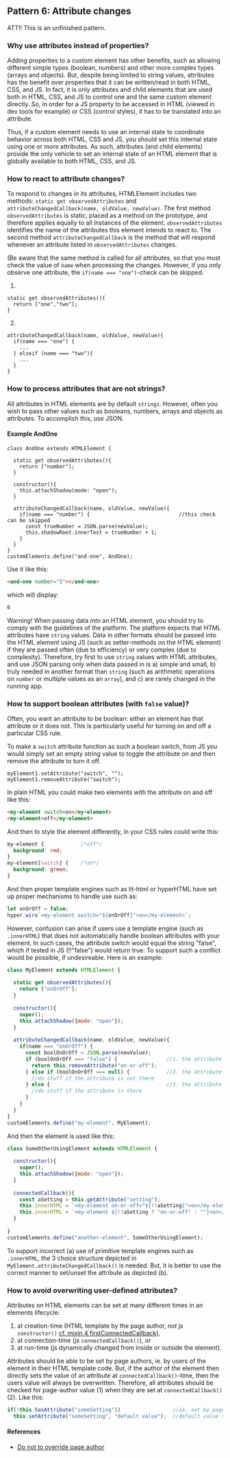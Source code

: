 ## Pattern 6: Attribute changes
ATT!! This is an unfinished pattern.

### Why use attributes instead of properties?
Adding properties to a custom element has other benefits, such as allowing different simple types 
(boolean, numbers) and other more complex types (arrays and objects).
But, despite being limited to string values,
attributes has the benefit over properties that it can be written/read in both HTML, CSS, and JS.
In fact, it is only attributes and child elements that are used both in HTML, CSS, and JS to control
one and the same custom element directly.
So, in order for a JS property to be accessed in HTML (viewed in dev tools for example) or CSS 
(control styles), it has to be translated into an attribute.

Thus, if a custom element needs to use an internal state to coordinate behavior across both 
HTML, CSS and JS, you should set this internal state using one or more attributes.
As such, attributes (and child elements) provide the only vehicle to set an internal 
state of an HTML element that is globally available to both HTML, CSS, and JS.

### How to react to attribute changes?
To respond to changes in its attributes, HTMLElement includes two methods: 
`static get observedAttributes` and `attributeChangedCallback(name, oldValue, newValue)`.
The first method `observedAttributes` is static, placed as a method on the prototype, and 
therefore applies equally to all instances of the element.
`observedAttributes` identifies the name of the attributes this element intends to react to.
The second method `attributeChangedCallback` is the method that will respond whenever an 
attribute listed in `observedAttributes` changes. 

(Be aware that the same method is called for 
all attributes, so that you must check the value of `ǹame` when processing the changes.
However, if you only observe one attribute, the `if(name === "one")`-check can be skipped.

1. 
```
static get observedAttributes(){ 
  return ["one","two"];                         
}
```
2. 
```
attributeChangedCallback(name, oldValue, newValue){ 
  if(name === "one") {
    ... 
  } elseif (name === "two"){
    ...
  }
}
```

### How to process attributes that are not strings?
All attributes in HTML elements are by default `strings`. 
However, often you wish to pass other values such as booleans, numbers, arrays and objects as attributes.
To accomplish this, use JSON.

#### Example AndOne
```
class AndOne extends HTMLElement {
  
  static get observedAttributes(){ 
    return ["number"];                         
  }
  
  constructor(){
    this.attachShadow(mode: "open"); 
  }
                                      
  attributeChangedCallback(name, oldValue, newValue){ 
    if(name === "number") {                             //this check can be skipped
      const trueNumber = JSON.parse(newValue);
      this.shadowRoot.innerText = trueNumber + 1;
    }
  }
}
customElements.define("and-one", AndOne);
```

Use it like this:
```html
<and-one number="5"></and-one>
```
which will display:
```html
6
```
Warning! When passing data *into* an HTML element, you should try to comply with the guidelines of the platform.
The platform expects that HTML attributes have `string` values. Data in other formats should be passed into the 
HTML element using JS (such as setter-methods on the HTML element) if they are passed often (due to efficiency) 
or very complex (due to complexity). Therefore, try first to use `string` values with HTML attributes,
and use JSON parsing only when data passed in is a) simple and small, b) truly needed in another 
format than `string` (such as arithmetic operations on `number` or multiple values as an `array`), and 
c) are rarely changed in the running app.

### How to support boolean attributes (with `false` value)?
Often, you want an attribute to be boolean: either an element has that attribute or it does not.
This is particularly useful for turning on and off a particular CSS rule. 

To make a `switch` attribute function as such a boolean switch, 
from JS you would simply set an empty string value to
toggle the attribute on and then remove the attribute to turn it off.
```
myElement1.setAttribute("switch", "");
myElement1.removeAttribute("switch");
```
In plain HTML you could make two elements with the attribute on and off like this:
```html
<my-element switch>on</my-element>
<my-element>off</my-element>
```
And then to style the element differently, in your CSS rules could write this:
```css
my-element {            /*off*/
  background: red;
} 
my-element[switch] {    /*on*/
  background: green;
} 
```
And then proper template engines such as lit-html or hyperHTML have set up proper mechanisms to handle use such as:

```javascript
let onOrOff = false;
hyper.wire`<my-element switch="${onOrOff}">on</my-element>`;
```
However, confusion can arise if users use a template engine (such as `.innerHTML`) that does not 
automatically handle boolean attributes with your element. In such cases, the attribute switch would 
equal the string "false", which if tested in JS (!!"false") would return true. To support such a conflict
would be possible, if undesireable. Here is an example:
 
```javascript
class MyElement extends HTMLElement {
  
  static get observedAttributes(){ 
    return ["onOrOff"];                         
  }
  
  constructor(){
    super();
    this.attachShadow({mode: "open"}); 
  }
  
  attributeChangedCallback(name, oldValue, newValue){ 
    if(name === "onOrOff") {                             
      const boolOnOrOff = JSON.parse(newValue);
      if (boolOnOrOff === "false") {                //1. the attribute is improperly removed 
        return this.removeAttribute("on-or-off");
      } else if (boolOnOrOff === null) {            //2. the attribute is properly removed
        //do stuff if the attribute is not there
      } else {                                      //3. the attribute is set
        //do stuff if the attribute is there
      }
    }
  }
}
customElements.define("my-element", MyElement);
```
And then the element is used like this:
```javascript
class SomeOtherUsingElement extends HTMLElement {
  
  constructor(){
    super();
    this.attachShadow({mode: "open"});
  }
  
  connectedCallback(){
    const aSetting = this.getAttribute("setting");
    this.innerHTML = `<my-element on-or-off="${!!aSetting}">on</my-element>`;       //a. incorrect
    this.innerHTML = `<my-element ${!!aSetting ? "on-or-off" : ""}>on</my-element>`;//b. correct
  }
                                                                        
}
customElements.define("another-element", SomeOtherUsingElement);
```
To support incorrect (a) use of primitive template engines such as `.innerHTML`, the 3 choice structure
depicted in `MyElement.attributeChangedCallback()` is needed. But, it is better to use the correct 
manner to set/unset the attribute as depicted (b).

### How to avoid overwriting user-defined attributes?
Attributes on HTML elements can be set at many different times in an elements lifecycle:
1. at creation-time (HTML template by the page author, *not* js `constructor()` [cf. mixin 4 firstConnectedCallback](../chapter2/Mixin4_FirstConnectedMixin.md)),
2. at connection-time (js `connectedCallback()`), or
3. at run-time (js dynamically changed from inside or outside the element).

Attributes should be able to be set by page authors, ie. by users of the element in their HTML template code.
But, if the author of the element then directly sets the value of an attribute at `connectedCallback()`-time,
then the users value will always be overwritten. Therefore, all attributes should be checked for
page-author value (1) when they are set at `connectedCallback()` (2). Like this:
```javascript
if(!this.hasAttribute("someSetting"))                 //ie. set by page-author
  this.setAttribute("someSetting", "default value");  //default value set at connection-time.
```
                              
#### References
* [Do not to override page author](https://developers.google.com/web/fundamentals/web-components/best-practices#dont-override)
